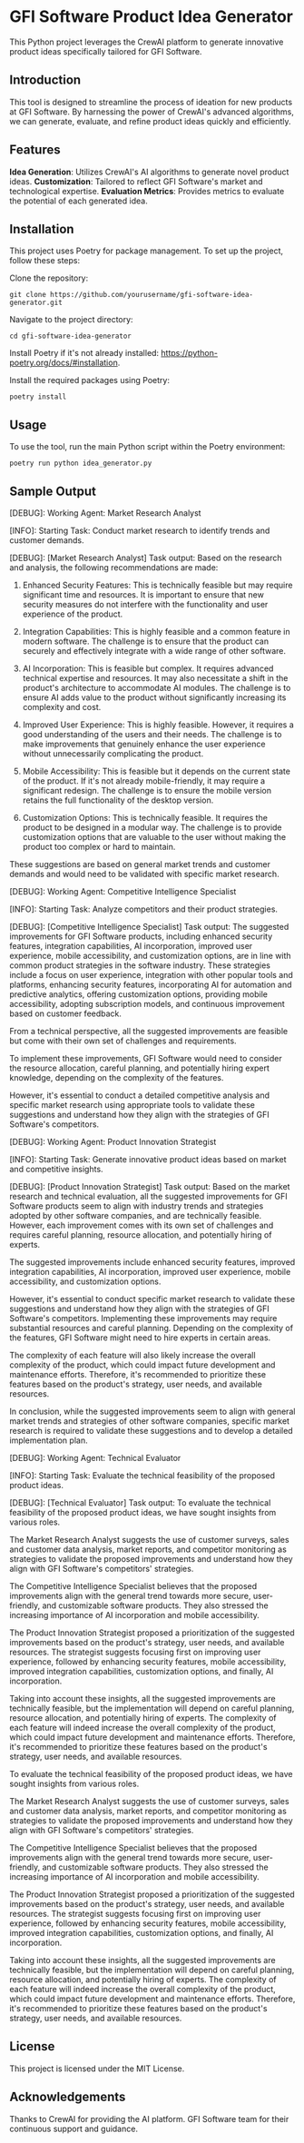# GFI Software Product Idea Generator

This Python project leverages the CrewAI platform to generate innovative product ideas specifically tailored for GFI Software.

## Introduction

This tool is designed to streamline the process of ideation for new products at GFI Software. By harnessing the power of CrewAI's advanced algorithms, we can generate, evaluate, and refine product ideas quickly and efficiently.

## Features

**Idea Generation**: Utilizes CrewAI's AI algorithms to generate novel product ideas.
**Customization**: Tailored to reflect GFI Software's market and technological expertise.
**Evaluation Metrics**: Provides metrics to evaluate the potential of each generated idea.

## Installation

This project uses Poetry for package management. To set up the project, follow these steps:

Clone the repository:
```
git clone https://github.com/yourusername/gfi-software-idea-generator.git
```

Navigate to the project directory:
```
cd gfi-software-idea-generator
```

Install Poetry if it's not already installed: https://python-poetry.org/docs/#installation.

Install the required packages using Poetry:
```
poetry install
```

## Usage

To use the tool, run the main Python script within the Poetry environment:
```
poetry run python idea_generator.py
```

## Sample Output

[DEBUG]: Working Agent: Market Research Analyst

[INFO]: Starting Task: Conduct market research to identify trends and customer demands.

[DEBUG]: [Market Research Analyst] Task output: Based on the research and analysis, the following recommendations are made:

1. Enhanced Security Features: This is technically feasible but may require significant time and resources. It is important to ensure that new security measures do not interfere with the functionality and user experience of the product.

2. Integration Capabilities: This is highly feasible and a common feature in modern software. The challenge is to ensure that the product can securely and effectively integrate with a wide range of other software.

3. AI Incorporation: This is feasible but complex. It requires advanced technical expertise and resources. It may also necessitate a shift in the product's architecture to accommodate AI modules. The challenge is to ensure AI adds value to the product without significantly increasing its complexity and cost.

4. Improved User Experience: This is highly feasible. However, it requires a good understanding of the users and their needs. The challenge is to make improvements that genuinely enhance the user experience without unnecessarily complicating the product.

5. Mobile Accessibility: This is feasible but it depends on the current state of the product. If it's not already mobile-friendly, it may require a significant redesign. The challenge is to ensure the mobile version retains the full functionality of the desktop version.

6. Customization Options: This is technically feasible. It requires the product to be designed in a modular way. The challenge is to provide customization options that are valuable to the user without making the product too complex or hard to maintain.

These suggestions are based on general market trends and customer demands and would need to be validated with specific market research.



[DEBUG]: Working Agent: Competitive Intelligence Specialist

[INFO]: Starting Task: Analyze competitors and their product strategies.

[DEBUG]: [Competitive Intelligence Specialist] Task output: The suggested improvements for GFI Software products, including enhanced security features, integration capabilities, AI incorporation, improved user experience, mobile accessibility, and customization options, are in line with common product strategies in the software industry. These strategies include a focus on user experience, integration with other popular tools and platforms, enhancing security features, incorporating AI for automation and predictive analytics, offering customization options, providing mobile accessibility, adopting subscription models, and continuous improvement based on customer feedback.

From a technical perspective, all the suggested improvements are feasible but come with their own set of challenges and requirements. 

To implement these improvements, GFI Software would need to consider the resource allocation, careful planning, and potentially hiring expert knowledge, depending on the complexity of the features. 

However, it's essential to conduct a detailed competitive analysis and specific market research using appropriate tools to validate these suggestions and understand how they align with the strategies of GFI Software's competitors.



[DEBUG]: Working Agent: Product Innovation Strategist

[INFO]: Starting Task: Generate innovative product ideas based on market and competitive insights.

[DEBUG]: [Product Innovation Strategist] Task output: Based on the market research and technical evaluation, all the suggested improvements for GFI Software products seem to align with industry trends and strategies adopted by other software companies, and are technically feasible. However, each improvement comes with its own set of challenges and requires careful planning, resource allocation, and potentially hiring of experts.

The suggested improvements include enhanced security features, improved integration capabilities, AI incorporation, improved user experience, mobile accessibility, and customization options.

However, it's essential to conduct specific market research to validate these suggestions and understand how they align with the strategies of GFI Software's competitors. Implementing these improvements may require substantial resources and careful planning. Depending on the complexity of the features, GFI Software might need to hire experts in certain areas. 

The complexity of each feature will also likely increase the overall complexity of the product, which could impact future development and maintenance efforts. Therefore, it's recommended to prioritize these features based on the product's strategy, user needs, and available resources.

In conclusion, while the suggested improvements seem to align with general market trends and strategies of other software companies, specific market research is required to validate these suggestions and to develop a detailed implementation plan.



[DEBUG]: Working Agent: Technical Evaluator

[INFO]: Starting Task: Evaluate the technical feasibility of the proposed product ideas.

[DEBUG]: [Technical Evaluator] Task output: To evaluate the technical feasibility of the proposed product ideas, we have sought insights from various roles.

The Market Research Analyst suggests the use of customer surveys, sales and customer data analysis, market reports, and competitor monitoring as strategies to validate the proposed improvements and understand how they align with GFI Software's competitors' strategies.

The Competitive Intelligence Specialist believes that the proposed improvements align with the general trend towards more secure, user-friendly, and customizable software products. They also stressed the increasing importance of AI incorporation and mobile accessibility.

The Product Innovation Strategist proposed a prioritization of the suggested improvements based on the product's strategy, user needs, and available resources. The strategist suggests focusing first on improving user experience, followed by enhancing security features, mobile accessibility, improved integration capabilities, customization options, and finally, AI incorporation.

Taking into account these insights, all the suggested improvements are technically feasible, but the implementation will depend on careful planning, resource allocation, and potentially hiring of experts. The complexity of each feature will indeed increase the overall complexity of the product, which could impact future development and maintenance efforts. Therefore, it's recommended to prioritize these features based on the product's strategy, user needs, and available resources.


To evaluate the technical feasibility of the proposed product ideas, we have sought insights from various roles.

The Market Research Analyst suggests the use of customer surveys, sales and customer data analysis, market reports, and competitor monitoring as strategies to validate the proposed improvements and understand how they align with GFI Software's competitors' strategies.

The Competitive Intelligence Specialist believes that the proposed improvements align with the general trend towards more secure, user-friendly, and customizable software products. They also stressed the increasing importance of AI incorporation and mobile accessibility.

The Product Innovation Strategist proposed a prioritization of the suggested improvements based on the product's strategy, user needs, and available resources. The strategist suggests focusing first on improving user experience, followed by enhancing security features, mobile accessibility, improved integration capabilities, customization options, and finally, AI incorporation.

Taking into account these insights, all the suggested improvements are technically feasible, but the implementation will depend on careful planning, resource allocation, and potentially hiring of experts. The complexity of each feature will indeed increase the overall complexity of the product, which could impact future development and maintenance efforts. Therefore, it's recommended to prioritize these features based on the product's strategy, user needs, and available resources.

## License

This project is licensed under the MIT License.

## Acknowledgements

Thanks to CrewAI for providing the AI platform.
GFI Software team for their continuous support and guidance.
